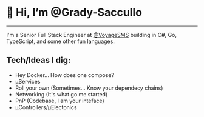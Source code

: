 # 👋 Hi, I’m @Grady-Saccullo

---

I'm a Senior Full Stack Engineer at [@VoyageSMS](https://voyagesms.com) building in C#, Go, TypeScript, and some other fun languages.

## Tech/Ideas I dig:
- Hey Docker... How does one compose?
- µServices
- Roll your own (Sometimes... Know your dependecy chains)
- Networking (It's what go me started)
- PnP (Codebase, I am your inteface)
- µControllers/µElectonics
